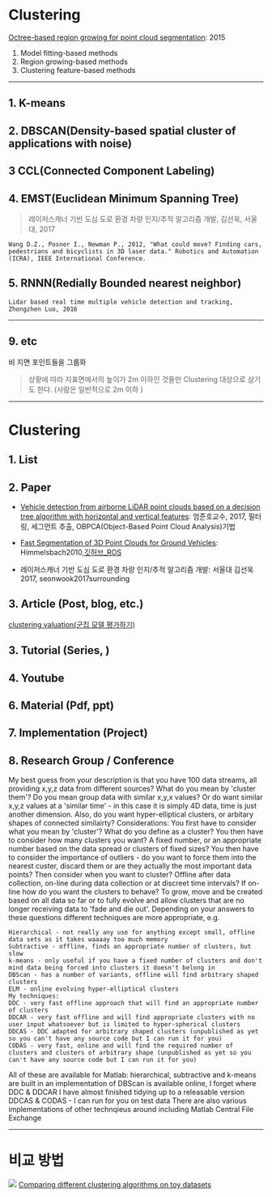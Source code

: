 # Clustering 

[Octree-based region growing for point cloud segmentation](https://www.researchgate.net/publication/274645446_Octree-based_region_growing_for_point_cloud_segmentation): 2015
1. Model fitting-based methods
2. Region growing-based methods
3. Clustering feature-based methods




---

## 1. K-means

## 2. DBSCAN(Density-based spatial cluster of applications with noise)

## 3 CCL(Connected Component Labeling)

## 4. EMST(Euclidean Minimum Spanning Tree) 

> 레이저스캐너 기반 도심 도로 환경 차량 인지/추적 알고리즘 개발, 김선욱, 서울대, 2017

```
Wang D.Z., Posner I., Newman P., 2012, "What could move? Finding cars, pedestrians and bicyclists in 3D laser data." Robotics and Automation (ICRA), IEEE International Conference.
```

## 5. RNNN(Redially Bounded nearest neighbor)


```
Lidar based real time multiple vehicle detection and tracking, Zhongzhen Luo, 2016
```

---

## 9. etc

비 지면 포인트들을 그룹화 

> 상황에 따라 지표면에서의 높이가 2m 이하인 것들만 Clustering 대상으로 삼기도 한다. (사람은 일반적으로 2m 이하 )


---

# Clustering 

## 1. List



## 2. Paper

- [Vehicle detection from airborne LiDAR point clouds based on a decision tree algorithm with horizontal and vertical features](https://www.tandfonline.com/doi/abs/10.1080/2150704X.2016.1278310?journalCode=trsl20): 엄준호교수, 2017, 필터링, 세그먼트 추출, OBPCA(Object-Based Point Cloud Analysis)기법


- [Fast Segmentation of 3D Point Clouds for Ground Vehicles](https://ieeexplore.ieee.org/stamp/stamp.jsp?arnumber=5548059): Himmelsbach2010,[깃허브_ROS](https://github.com/lorenwel/linefit_ground_segmentation)

- 레이저스캐너 기반 도심 도로 환경 차량 인지/추적 알고리즘 개발: 서울대 김선욱 2017, seonwook2017surrounding

## 3. Article (Post, blog, etc.)

[clustering valuation(군집 모델 평가하기)](http://woolulu.tistory.com/50)

## 3. Tutorial (Series, )



## 4. Youtube



## 6. Material (Pdf, ppt)



## 7. Implementation (Project)


## 8. Research Group / Conference 


My best guess from your description is that you have 100 data streams, all providing x,y,z data from different sources?
What do you mean by 'cluster them'? Do you mean group data with similar x,y,x values? Or do want similar x,y,z values at a 'similar time' - in this case it is simply 4D data, time is just another dimension. Also, do you want hyper-elliptical clusters, or arbitary shapes of connected similairty?
Considerations:
You first have to consider what you mean by 'cluster'? What do you define as a cluster?
You then have to consider how many clusters you want? A fixed number, or an appropriate number based on the data spread or clusters of fixed sizes?
You then have to consider the importance of outliers - do you want to force them into the nearest custer, discard them or are they actually the most important data points?
Then consider when you want to cluster? Offline after data collection, on-line during data collection or at discreet time intervals?
If on-line how do you want the clusters to behave? To grow, move and be created based on all data so far or to fully evolve and allow clusters that are no longer receiving data to 'fade and die out'.
Depending on your answers to these questions different techniques are more appropriate, e.g.
```
Hierarchical - not really any use for anything except small, offline data sets as it takes waaaay too much memory
Subtractive - offline, finds an appropriate number of clusters, but slow
k-means - only useful if you have a fixed number of clusters and don't mind data being forced into clusters it doesn't belong in
DBScan - has a number of variants, offline will find arbitrary shaped clusters
ELM - online evolving hyper-elliptical clusters
My techniques:
DDC - very fast offline approach that will find an appropriate number of clusters
DDCAR - very fast offline and will find appropriate clusters with no user input whatsoever but is limited to hyper-spherical clusters
DDCAS - DDC adapted for arbitrary shaped clusters (unpublished as yet so you can't have any source code but I can run it for you)
CODAS - very fast, online and will find the required number of clusters and clusters of arbitrary shape (unpublished as yet so you can't have any source code but I can run it for you)
```

All of these are available for Matlab:
hierarchical, subtractive and k-means are built in
an implementation of DBScan is available online, I forget where
DDC & DDCAR I have almost finished tidying up to a releasable version
DDCAS & CODAS - I can run for you on test data
There are also various implementations of other technqieus around including Matlab Central File Exchange

---
# 비교 방법 
![](http://scikit-learn.org/stable/_images/sphx_glr_plot_cluster_comparison_001.png)
[Comparing different clustering algorithms on toy datasets](http://scikit-learn.org/stable/auto_examples/cluster/plot_cluster_comparison.html#sphx-glr-auto-examples-cluster-plot-cluster-comparison-py)
